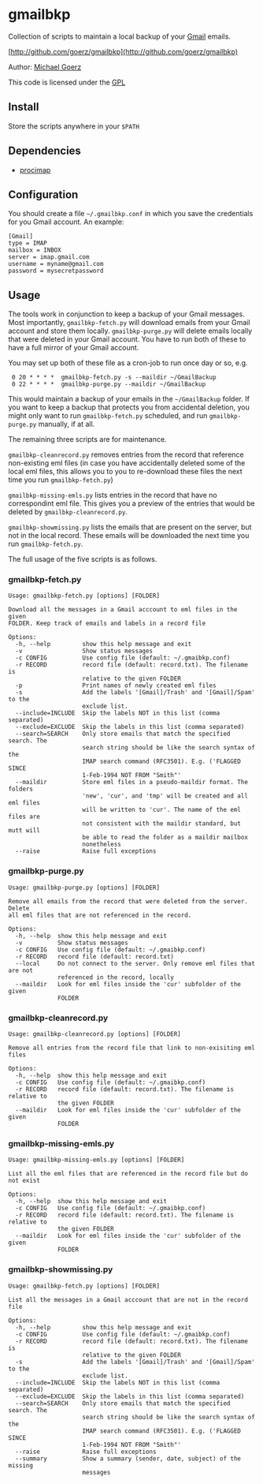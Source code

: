 # gmailbkp

Collection of scripts to maintain a local backup of your [Gmail][] emails.

[Gmail]: http://www.gmail.com

[http://github.com/goerz/gmailbkp](http://github.com/goerz/gmailbkp)

Author: [Michael Goerz](http://michaelgoerz.net)

This code is licensed under the [GPL](http://www.gnu.org/licenses/gpl.html)

## Install ##

Store the scripts anywhere in your `$PATH`

## Dependencies ##

* [procimap](http://github.com/goerz/procimap)


## Configuration ##

You should create a file `~/.gmailbkp.conf` in which you save the credentials
for you Gmail account. An example:

    [Gmail]
    type = IMAP
    mailbox = INBOX
    server = imap.gmail.com
    username = myname@gmail.com
    password = mysecretpassword


## Usage ##

The tools work in conjunction to keep a backup of your Gmail messages. Most
importantly, `gmailbkp-fetch.py` will download emails from your Gmail account
and store them locally. `gmailbkp-purge.py` will delete emails locally that
were deleted in your Gmail account. You have to run both of these to have a
full mirror of your Gmail account.

You may set up both of these file as a cron-job to run once day or so, e.g.

     0 20 * * * *  gmailbkp-fetch.py -s --maildir ~/GmailBackup
     0 22 * * * *  gmailbkp-purge.py --maildir ~/GmailBackup

This would maintain a backup of your emails in the `~/GmailBackup` folder. If
you want to keep a backup that protects you from accidental deletion, you might
only want to run `gmailbkp-fetch.py` scheduled, and run `gmailbkp-purge.py`
manually, if at all.

The remaining three scripts are for maintenance.

`gmailbkp-cleanrecord.py` removes entries from the record that reference
non-existing eml files (in case you have accidentally deleted some of the local
eml files, this allows you to you to re-download these files the next time you
run `gmailbkp-fetch.py`)

`gmailbkp-missing-emls.py` lists entries in the record that have no
correspondint eml file. This gives you a preview of the entries that would be
deleted by `gmailbkp-cleanrecord.py`.

`gmailbkp-showmissing.py` lists the emails that are present on the server, but
not in the local record. These emails will be downloaded the next time you run
`gmailbkp-fetch.py`.

The full usage of the five scripts is as follows.

### gmailbkp-fetch.py ###

    Usage: gmailbkp-fetch.py [options] [FOLDER]

    Download all the messages in a Gmail acccount to eml files in the given
    FOLDER. Keep track of emails and labels in a record file

    Options:
      -h, --help         show this help message and exit
      -v                 Show status messages
      -c CONFIG          Use config file (default: ~/.gmaibkp.conf)
      -r RECORD          record file (default: record.txt). The filename is
                         relative to the given FOLDER
      -p                 Print names of newly created eml files
      -s                 Add the labels '[Gmail]/Trash' and '[Gmail]/Spam' to the
                         exclude list.
      --include=INCLUDE  Skip the labels NOT in this list (comma separated)
      --exclude=EXCLUDE  Skip the labels in this list (comma separated)
      --search=SEARCH    Only store emails that match the specified search. The
                         search string should be like the search syntax of the
                         IMAP search command (RFC3501). E.g. ('FLAGGED SINCE
                         1-Feb-1994 NOT FROM "Smith"'
      --maildir          Store eml files in a pseudo-maildir format. The folders
                         'new', 'cur', and 'tmp' will be created and all eml files
                         will be written to 'cur'. The name of the eml files are
                         not consistent with the maildir standard, but mutt will
                         be able to read the folder as a maildir mailbox
                         nonetheless
      --raise            Raise full exceptions

### gmailbkp-purge.py ###

    Usage: gmailbkp-purge.py [options] [FOLDER]

    Remove all emails from the record that were deleted from the server.  Delete
    all eml files that are not referenced in the record.

    Options:
      -h, --help  show this help message and exit
      -v          Show status messages
      -c CONFIG   Use config file (default: ~/.gmaibkp.conf)
      -r RECORD   record file (default: record.txt)
      --local     Do not connect to the server. Only remove eml files that are not
                  referenced in the record, locally
      --maildir   Look for eml files inside the 'cur' subfolder of the given
                  FOLDER

### gmailbkp-cleanrecord.py ###

    Usage: gmailbkp-cleanrecord.py [options] [FOLDER]

    Remove all entries from the record file that link to non-exisiting eml  files

    Options:
      -h, --help  show this help message and exit
      -c CONFIG   Use config file (default: ~/.gmaibkp.conf)
      -r RECORD   record file (default: record.txt). The filename is relative to
                  the given FOLDER
      --maildir   Look for eml files inside the 'cur' subfolder of the given
                  FOLDER

### gmailbkp-missing-emls.py ###

    Usage: gmailbkp-missing-emls.py [options] [FOLDER]

    List all the eml files that are referenced in the record file but do not exist

    Options:
      -h, --help  show this help message and exit
      -c CONFIG   Use config file (default: ~/.gmaibkp.conf)
      -r RECORD   record file (default: record.txt). The filename is relative to
                  the given FOLDER
      --maildir   Look for eml files inside the 'cur' subfolder of the given
                  FOLDER

### gmailbkp-showmissing.py ###

    Usage: gmailbkp-fetch.py [options] [FOLDER]

    List all the messages in a Gmail acccount that are not in the record file

    Options:
      -h, --help         show this help message and exit
      -c CONFIG          Use config file (default: ~/.gmaibkp.conf)
      -r RECORD          record file (default: record.txt). The filename is
                         relative to the given FOLDER
      -s                 Add the labels '[Gmail]/Trash' and '[Gmail]/Spam' to the
                         exclude list.
      --include=INCLUDE  Skip the labels NOT in this list (comma separated)
      --exclude=EXCLUDE  Skip the labels in this list (comma separated)
      --search=SEARCH    Only store emails that match the specified search. The
                         search string should be like the search syntax of the
                         IMAP search command (RFC3501). E.g. ('FLAGGED SINCE
                         1-Feb-1994 NOT FROM "Smith"'
      --raise            Raise full exceptions
      --summary          Show a summary (sender, date, subject) of the missing
                         messages
